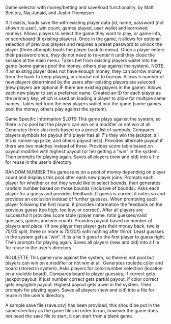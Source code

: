 Game selector with money/betting and save/load functionality.
by Matt Benitez, Naj Junaid, and Justin Thompson

If it exists, loads save file with existing player data (id, name, password (not shown to user), win count, games played, user wallet and borrowed money).
Allows players to select the game they want to play, or game info, or scoreboard (if existing players).
Once in the game, it allows for optional selection of previous players and requires a preset password to unlock the player (three attempts boots the player back to menu).  Once a player enters their password once, they do not need to re-enter it until they close the session at the main menu.
Takes bet from existing players wallet into the game (some games pool the money, others play against the system).
NOTE: if an existing player does not have enough money, they can borrow money from the bank to keep playing, or choose not to borrow.
Allows n number of new players determined by the users after existing players are selected (new players are optional IF there are existing players in the game).
Allows each new player to set a preferred name.
Created an ID for each player as the primary key, which is used on loading a player to allow for multiple same names.
Takes bet from the new players wallet into the game (some games pool the money, others play against the system).

Game Specific Information
SLOTS
This game plays against the system, so there is no pool but the players can win on a modifier or not win at all.
Generates three slot reels based on a preset list of symbols.
Compares players symbols for payout (if a player has all 7's they win the jackpot, all A's is runner-up prize, and others payout less).
Provides alternate payout if there are two matches instead of three.
Provides score table based on payout modifier with highest payout (or tie) getting a "win" in the system.
Then prompts for playing again.
Saves all players (new and old) into a file for reuse in the user's directory.

RANDOM NUMBER
This game runs on a pool of money depending on player count and displays this pool after each new player joins.
Prompts each player for whether or not they would like to select bounds, then generates random number based on those bounds (inclusive of bounds).
Asks each player for a guess and provides feedback.
If guess is correct it notes so and provides an exclusion instead of further guesses.
When prompting each player following the first round, it provides information the feedback on the previous guess (too high, too low, or correct).
After all players are successful it provides score table (player name, total guesses/valid guesses, games and win count).
Provides payout based on number of players and place. (If one player that player gets their money back, two is 75/25 split, three or more is 75/20/5 with nothing after third).
Least gussses in the system gets a "win".  If its a tie it goes to the first player to guess right.
Then prompts for playing again.
Saves all players (new and old) into a file for reuse in the user's directory.

ROULETTE
This game runs against the system, so there is not pool but players can win on a modifier or not win at all.
Generates roulette color and board (stored in system).
Asks players for color/number selection (location on a roulette board).
Compares board to player guesses, if correct gets jackpot payout, if just number correct gets partial payout, if color correct gets negligible payout.
Highest payout gets a win in the system.
Then prompts for playing again.
Saves all players (new and old) into a file for reuse in the user's directory.

A sample save file (save.csv) has been provided, this should be put in the same directory as the game files in order to run, however the game does not need the save file to start, it can start from a blank game.
